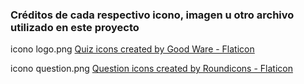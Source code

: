 ### Créditos de cada respectivo icono, imagen u otro archivo utilizado en este proyecto


icono logo.png
<a href="https://www.flaticon.com/free-icons/quiz" title="quiz icons">Quiz icons created by Good Ware - Flaticon</a>

icono question.png
<a href="https://www.flaticon.com/free-icons/question" title="question icons">Question icons created by Roundicons - Flaticon</a>